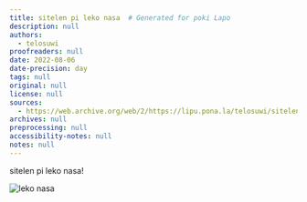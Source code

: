 ```yaml
---
title: sitelen pi leko nasa  # Generated for poki Lapo
description: null
authors:
  - telosuwi
proofreaders: null
date: 2022-08-06
date-precision: day
tags: null
original: null
license: null
sources:
  - https://web.archive.org/web/2/https://lipu.pona.la/telosuwi/sitelen-pi-leko-nasa
archives: null
preprocessing: null
accessibility-notes: null
notes: null
---
```


sitelen pi leko nasa!

![leko nasa](https://upload.wikimedia.org/wikipedia/commons/5/55/8-cell-simple.gif)
